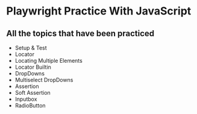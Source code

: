 # **Playwright Practice With JavaScript**
## All the topics that have been practiced
- Setup & Test
- Locator
- Locating Multiple Elements
- Locator Builtin
- DropDowns
- Multiselect DropDowns
- Assertion
- Soft Assertion
- Inputbox
- RadioButton

